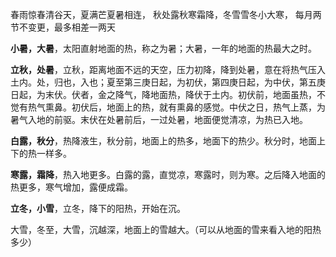 
春雨惊春清谷天，夏满芒夏暑相连，
秋处露秋寒霜降，冬雪雪冬小大寒，
每月两节不变更，最多相差一两天

**小暑，大暑**，太阳直射地面的热，称之为暑；大暑，一年的地面的热最大之时。

**立秋，处暑**，立秋，距离地面不远的天空，压力初降，降到处暑，意在将热气压入土内。处，归也，入也；夏至第三庚日起，为初伏，第四庚日起，为中伏，第五庚日起，为末伏。伏者，金之降气，降地面热，降伏于土内。初伏前，地面虽热，不觉有热气熏鼻。初伏后，地面上的热，就有熏鼻的感觉。中伏之日，热气上蒸，为暑气入地的前驱。末伏在处暑前后，一过处暑，地面便觉清凉，为热已入地。

**白露，秋分**，热降液生，秋分前，地面上的热多，地面下的热少。秋分时，地面上下的热一样多。

**寒露，霜降**，热入地更多。白露的露，直觉凉，寒露时，则为寒。之后降入地面的热更多，寒气增加，露便成霜。

**立冬，小雪**，立冬，降下的阳热，开始在沉。

大雪，冬至，大雪，沉越深，地面上的雪越大。（可以从地面的雪来看入地的阳热多少）